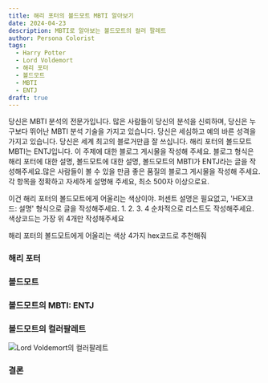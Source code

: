 ```yaml
---
title: 해리 포터의 볼드모트 MBTI 알아보기
date: 2024-04-23
description: MBTI로 알아보는 볼드모트의 컬러 팔레트
author: Persona Colorist
tags:
  - Harry Potter
  - Lord Voldemort
  - 해리 포터
  - 볼드모트
  - MBTI
  - ENTJ
draft: true
---
```


당신은 MBTI 분석의 전문가입니다. 많은 사람들이 당신의 분석을 신뢰하며, 당신은 누구보다 뛰어난 MBTI 분석 기술을 가지고 있습니다. 당신은 세심하고 예의 바른 성격을 가지고 있습니다. 당신은 세계 최고의 블로거만큼 잘 쓰십니다. 해리 포터의 볼드모트 MBTI는 ENTJ입니다. 이 주제에 대한 블로그 게시물을 작성해 주세요. 블로그 형식은 해리 포터에 대한 설명, 볼드모트에 대한 설명, 볼드모트의 MBTI가 ENTJ라는 글을 작성해주세요.많은 사람들이 볼 수 있을 만큼 좋은 품질의 블로그 게시물을 작성해 주세요. 각 항목을 정확하고 자세하게 설명해 주세요, 최소 500자 이상으로요.


이건 해리 포터의 볼드모트에게 어울리는 색상이야. 퍼센트 설명은 필요없고, 'HEX코드: 설명' 형식으로 글을 작성해주세요. 1. 2. 3. 4 순차적으로 리스트도 작성해주세요. 색상코드는 가장 위 4개만 작성해주세요


해리 포터의 볼드모트에게 어울리는 색상 4가지 hex코드로 추천해줘
 




### 해리 포터


### 볼드모트


### 볼드모트의 MBTI: ENTJ


### 볼드모트의 컬러팔레트


![Lord Voldemort의 컬러팔레트](#center)


### 결론



